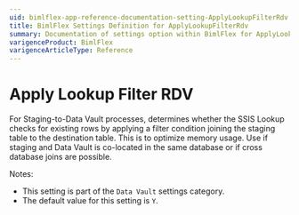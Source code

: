 ```yaml
---
uid: bimlflex-app-reference-documentation-setting-ApplyLookupFilterRdv
title: BimlFlex Settings Definition for ApplyLookupFilterRdv
summary: Documentation of settings option within BimlFlex for ApplyLookupFilterRdv
varigenceProduct: BimlFlex
varigenceArticleType: Reference
---
```


# Apply Lookup Filter RDV

For Staging-to-Data Vault processes, determines whether the SSIS Lookup checks for existing rows by applying a filter condition joining the staging table to the destination table. This is to optimize memory usage. Use if staging and Data Vault is co-located in the same database or if cross database joins are possible.

Notes:
* This setting is part of the `Data Vault` settings category.
 * The default value for this setting is `Y`.